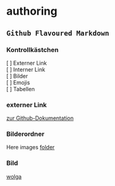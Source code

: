 # authoring

## `Github Flavoured Markdown`

### Kontrollkästchen

[ ] Externer Link  
[ ] Interner Link  
[ ] Bilder  
[ ] Emojis  
[ ] Tabellen  

### externer Link 

[zur Github-Dokumentation](https://help.github.com/en)

### Bilderordner 

Here images [folder](images)

### Bild

[wolga](wolga.jpg)

